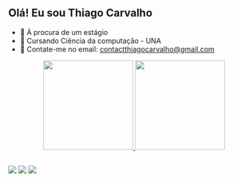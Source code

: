 ##  Olá! Eu sou Thiago Carvalho

- 🔭 À procura de um estágio
- 🌱 Cursando Ciência da computação - UNA
- 👯 Contate-me no email: contactthiagocarvalho@gmail.com

<div align="center">
  <a href="https://github.com/ImThigas">
  <img height="180em" src="https://github-readme-stats.vercel.app/api?username=ImThigas&show_icons=true&theme=dark&include_all_commits=true&count_private=true"/>
  <img height="180em" src="https://github-readme-stats.vercel.app/api/top-langs/?username=ImThigas&layout=compact&langs_count=7&theme=dark"/>
</div>
  
  
##
 
<div>
  <a href="https://www.instagram.com/maciel_thiagoo" target="_blank"><img src="https://img.shields.io/badge/-Instagram-%23E4405F?style=for-the-badge&logo=instagram&logoColor=white" target="_blank"></a>
  <a href="https://www.linkedin.com/in/thiago-carvalho-999819232" target="_blank"><img src="https://img.shields.io/badge/-LinkedIn-%230077B5?style=for-the-badge&logo=linkedin&logoColor=white" target="_blank"></a>
  <a href="https://www.github.com/ImThigas" target"_blank"><img src="https://img.shields.io/badge/GitHub-100000?style=for-the-badge&logo=github&logoColor=white" target="_blank"></a>
</div>

